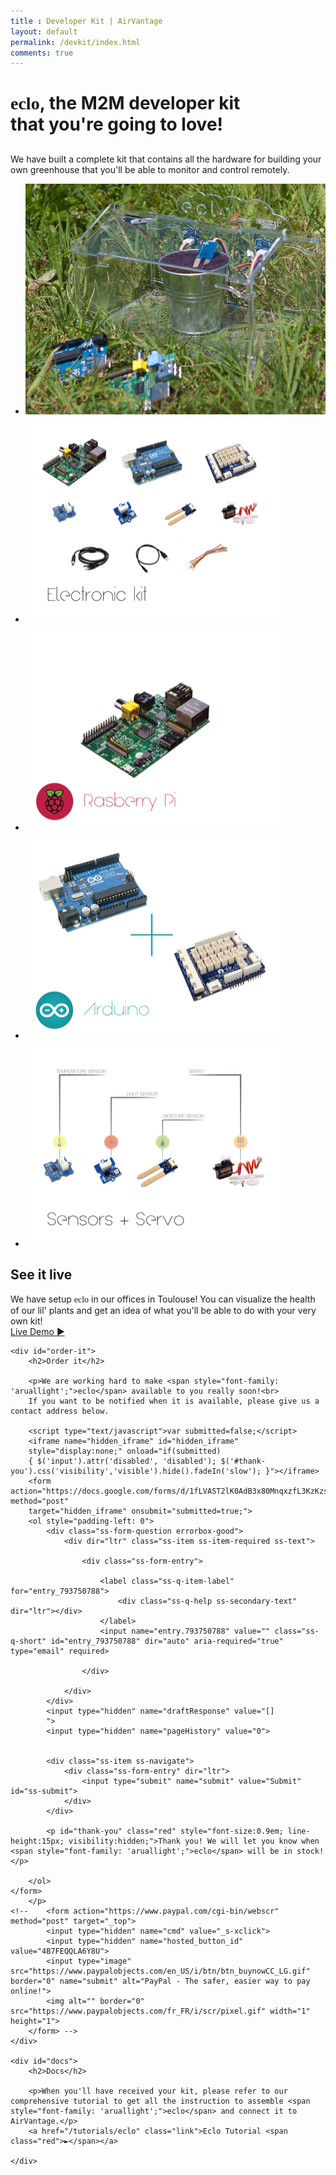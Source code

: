 ```yaml
---
title : Developer Kit | AirVantage
layout: default
permalink: /devkit/index.html
comments: true
---
```


<span style="font-family: 'aruallight';">eclo</span>, the M2M developer kit<br> that you're going to love!
====
<!-- 
<img src="/resources/img/greenhouse.png" style=" position:absolute; width:40%; right:0px; margin-top:-70px; z-index:-1000; opacity: 0.4;">
 -->
<div id="what-is-it">
	<h2></h2>
	<p>
		We have built a complete kit that contains all the hardware for building your own greenhouse that you'll be able to monitor and control remotely. 
	</p>
</div>

<div id="devkit-gallery" class="flexslider">
  <ul class="slides">
    <li>
      <img src="/resources/img/devkit/eclo.jpg" />
    </li>
    <li>
      <img src="/resources/img/devkit/01.png" />
    </li>
    <li>
      <img src="/resources/img/devkit/02.png" />
    </li>
    <li>
      <img src="/resources/img/devkit/03.png" />
    </li>
    <li>
      <img src="/resources/img/devkit/04.png" />
    </li>
  </ul>
</div>

<div>
	<div id="see-it-live">
		<h2>See it live</h2>
		<p>
			We have setup <span style="font-family: 'aruallight';">eclo</span> in our offices in Toulouse! You can visualize the health of our lil' plants and get an idea of what you'll be able to do with
			your very own kit!<br>
			<a href="/devkit/app" class="link">Live Demo <span class="red">►</span></a>
		</p>
	</div>

	<div id="order-it">
		<h2>Order it</h2>

		<p>We are working hard to make <span style="font-family: 'aruallight';">eclo</span> available to you really soon!<br>
		If you want to be notified when it is available, please give us a contact address below.

		<script type="text/javascript">var submitted=false;</script>
		<iframe name="hidden_iframe" id="hidden_iframe"
		style="display:none;" onload="if(submitted)
		{ $('input').attr('disabled', 'disabled'); $('#thank-you').css('visibility','visible').hide().fadeIn('slow'); }"></iframe>
		<form action="https://docs.google.com/forms/d/1fLVAST2lK0AdB3x80MnqxzfL3KzKzs50yoHxt_lVaHU/formResponse" method="post"
		target="hidden_iframe" onsubmit="submitted=true;">
		<ol style="padding-left: 0">
			<div class="ss-form-question errorbox-good">
				<div dir="ltr" class="ss-item ss-item-required ss-text">

					<div class="ss-form-entry">

						<label class="ss-q-item-label" for="entry_793750788">
							<div class="ss-q-help ss-secondary-text" dir="ltr"></div>
						</label>
						<input name="entry.793750788" value="" class="ss-q-short" id="entry_793750788" dir="auto" aria-required="true" type="email" required>

					</div>

				</div>
			</div>
			<input type="hidden" name="draftResponse" value="[]
			">
			<input type="hidden" name="pageHistory" value="0">


			<div class="ss-item ss-navigate">
				<div class="ss-form-entry" dir="ltr">
					<input type="submit" name="submit" value="Submit" id="ss-submit">
				</div>
			</div>

			<p id="thank-you" class="red" style="font-size:0.9em; line-height:15px; visibility:hidden;">Thank you! We will let you know when <span style="font-family: 'aruallight';">eclo</span> will be in stock!</p>

		</ol>
	</form>
		</p>
	<!-- 	<form action="https://www.paypal.com/cgi-bin/webscr" method="post" target="_top">
			<input type="hidden" name="cmd" value="_s-xclick">
			<input type="hidden" name="hosted_button_id" value="4B7FEQQLA6Y8U">
			<input type="image" src="https://www.paypalobjects.com/en_US/i/btn/btn_buynowCC_LG.gif" border="0" name="submit" alt="PayPal - The safer, easier way to pay online!">
			<img alt="" border="0" src="https://www.paypalobjects.com/fr_FR/i/scr/pixel.gif" width="1" height="1">
		</form> -->
	</div>

	<div id="docs">
		<h2>Docs</h2>

		<p>When you'll have received your kit, please refer to our comprehensive tutorial to get all the instruction to assemble <span style="font-family: 'aruallight';">eclo</span> and connect it to AirVantage.</p>
		<a href="/tutorials/eclo" class="link">Eclo Tutorial <span class="red">►</span></a>

	</div>
</div>